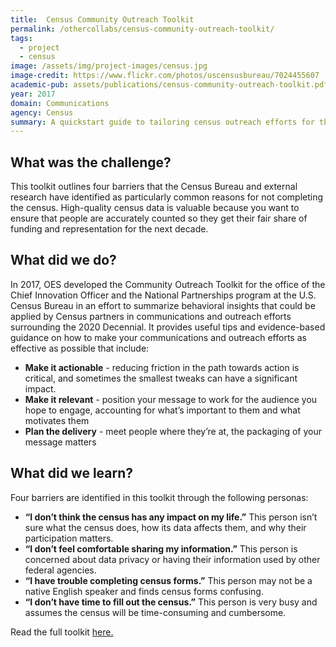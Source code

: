 ```yaml
---
title:  Census Community Outreach Toolkit
permalink: /othercollabs/census-community-outreach-toolkit/
tags:
  - project 
  - census
image: /assets/img/project-images/census.jpg
image-credit: https://www.flickr.com/photos/uscensusbureau/7024455607
academic-pub: assets/publications/census-community-outreach-toolkit.pdf
year: 2017  
domain: Communications
agency: Census
summary: A quickstart guide to tailoring census outreach efforts for the people they serve
---
```

## What was the challenge?

This toolkit outlines four barriers that the Census Bureau and external research have identified as particularly common reasons for not completing the census. High-quality census data is valuable because you want to ensure that people are accurately counted so they get their fair share of funding and representation for the next decade.

## What did we do?

In 2017, OES developed the Community Outreach Toolkit for the office of the Chief Innovation Officer and the National Partnerships program at the U.S. Census Bureau in an effort to summarize behavioral insights that could be applied by Census partners in communications and outreach efforts surrounding the 2020 Decennial.  It provides useful tips and evidence-based guidance on how to make your communications and outreach efforts as effective as possible that include:
- **Make it actionable** - reducing friction in the path towards action is critical, and sometimes the smallest tweaks can have a significant impact.
- **Make it relevant** - position your message to work for the audience you hope to engage, accounting for what’s important to them and what motivates them
- **Plan the delivery** - meet people where they’re at, the packaging of your message matters

## What did we learn?

Four barriers are identified in this toolkit through the following personas:
- **“I don’t think the census has any impact on my life.”** This person isn’t sure what the census does, how its data affects them, and why their participation matters.
- **“I don’t feel comfortable sharing my information.”** This person is concerned about data privacy or having their information used by other federal agencies.
- **“I have trouble completing census forms.”** This person may not be a native English speaker and finds census forms confusing.
- **“I don’t have time to fill out the census.”** This person is very busy and assumes the census will be time-consuming and cumbersome.

Read the full toolkit <a href="https://www.census.gov/partners/toolkit.pdf">here.</a>
